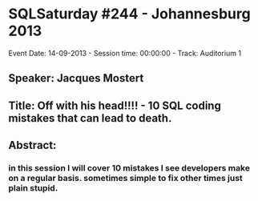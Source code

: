 # SQLSaturday #244 - Johannesburg 2013
Event Date: 14-09-2013 - Session time: 00:00:00 - Track: Auditorium 1
## Speaker: Jacques Mostert
## Title: Off with his head!!!! - 10 SQL coding mistakes that can lead to death.
## Abstract:
### in this session I will cover 10 mistakes I see developers make on a regular basis. sometimes simple to fix other times just plain stupid.
